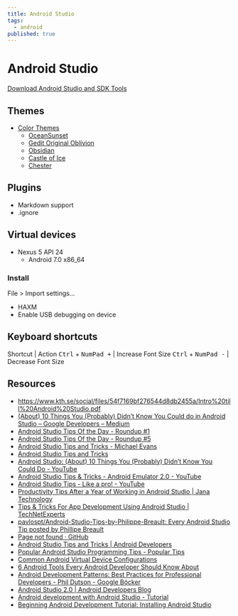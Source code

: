 ```yaml
---
title: Android Studio
tags:
  - android
published: true
---
```


# Android Studio

[Download Android Studio and SDK Tools](https://developer.android.com/studio/index.html)

## Themes

* [Color Themes](http://color-themes.com/?view=index)
  * [OceanSunset](http://color-themes.com/?view=theme&id=563a1a8e80b4acf11273aed1)
  * [Gedit Original Oblivion](http://color-themes.com/?view=theme&id=563a1a6580b4acf11273ae4d)
  * [Obsidian](http://color-themes.com/?view=theme&id=563a1a6180b4acf11273ae3d)
  * [Castle of Ice](http://color-themes.com/?view=theme&id=563a1aa980b4acf11273af45)
  * [Chester](http://color-themes.com/?view=theme&id=563a1aa280b4acf11273af1d)

## Plugins

* Markdown support
* .ignore

## Virtual devices

* Nexus 5 API 24
  * Android 7.0 x86_64

### Install 

File > Import settings...

* HAXM 
* Enable USB debugging on device

## Keyboard shortcuts

Shortcut | Action 
<kbd>Ctrl</kbd> + <kbd>NumPad +</kbd> | Increase Font Size 
<kbd>Ctrl</kbd> + <kbd>NumPad -</kbd> | Decrease Font Size 


## Resources

* https://www.kth.se/social/files/54f7169bf276544d8db2455a/Intro%20till%20Android%20Studio.pdf
* [(About) 10 Things You (Probably) Didn’t Know You Could do in Android Studio – Google Developers – Medium](https://medium.com/google-developers/about-10-things-you-probably-didn-t-know-you-could-do-in-android-studio-de231071b375#.ml68l2prx)
* [Android Studio Tips Of the Day - Roundup #1](http://www.developerphil.com/android-studio-tips-of-the-day-roundup-1/)
* [Android Studio Tips Of the Day - Roundup #5](http://www.developerphil.com/android-studio-tips-of-the-day-roundup-5/)
* [Android Studio Tips and Tricks - Michael Evans](http://michaelevans.org/blog/2016/01/06/android-studio-tips-and-tricks/)
* [Android Studio Tips and Tricks](http://www.coderefer.com/android-studio-tips-and-tricks/)
* [Android Studio: (About) 10 Things You (Probably) Didn’t Know You Could Do - YouTube](https://www.youtube.com/watch?v=eOV2owswDkE)
* [Android Studio Tips & Tricks - Android Emulator 2.0 - YouTube](https://www.youtube.com/watch?v=9Pf_1Hws1ag)
* [Android Studio Tips - Like a pro! - YouTube](https://www.youtube.com/watch?v=R8jz4sgbnmU)
* [Productivity Tips After a Year of Working in Android Studio | Jana Technology](https://technology.jana.com/2016/01/08/productivity-tips-after-a-year-of-working-in-android-studio/)
* [Tips & Tricks For App Development Using Android Studio | TechNetExperts](http://www.technetexperts.com/mobile/tips-tricks-for-app-development-using-android-studio/)
* [pavlospt/Android-Studio-Tips-by-Philippe-Breault: Every Android Studio Tip posted by Phillipe Breault](https://github.com/pavlospt/Android-Studio-Tips-by-Philippe-Breault)
* [Page not found · GitHub](https://github.com/pavlospt/Android-Studio-Tips-by-Philippe-Breault/blob/master/_config.yml)
* [Android Studio Tips and Tricks | Android Developers](http://www.androiddocs.com/sdk/installing/studio-tips.html)
* [Popular Android Studio Programming Tips - Popular Tips](https://coderwall.com/android%20studio/popular)
* [Common Android Virtual Device Configurations](https://code.tutsplus.com/tutorials/common-android-virtual-device-configurations--mobile-1574)
* [6 Android Tools Every Android Developer Should Know About](https://www.airpair.com/android/android-tools-every-android-developer-should-know-about)
* [Android Development Patterns: Best Practices for Professional Developers - Phil Dutson - Google Böcker](https://books.google.se/books?id=UFGaCwAAQBAJ&pg=PT36&lpg=PT36&dq=android+studio+best+virtual+device&source=bl&ots=pVU5TK43qj&sig=rnDi73F_STeLwB5CVykpp3rA7gw&hl=sv&sa=X&ved=0ahUKEwi5u5r2ksHPAhWHdCwKHYTqD084FBDoAQhQMAY#v=onepage&q=android%20studio%20best%20virtual%20device&f=false)
* [Android Studio 2.0 | Android Developers Blog](http://android-developers.blogspot.se/2016/04/android-studio-2-0.html)
* [Android development with Android Studio - Tutorial](http://www.vogella.com/tutorials/Android/article.html)
* [Beginning Android Development Tutorial: Installing Android Studio](https://www.raywenderlich.com/120177/beginning-android-development-tutorial-installing-android-studio)
